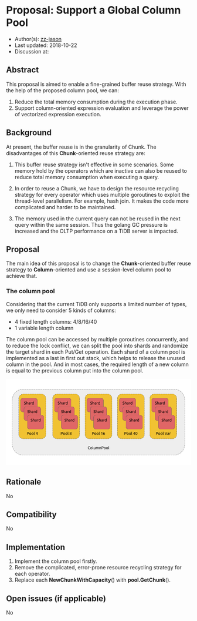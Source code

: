 # Proposal: Support a Global Column Pool

- Author(s):     [zz-jason](https://github.com/zz-jason)
- Last updated:  2018-10-22
- Discussion at:

## Abstract

This proposal is aimed to enable a fine-grained buffer reuse strategy. With the
help of the proposed column pool, we can:

1. Reduce the total memory consumption during the execution phase.
2. Support column-oriented expression evaluation and leverage the power of
   vectorized expression execution.

## Background

At present, the buffer reuse is in the granularity of Chunk. The disadvantages
of this **Chunk**-oriented reuse strategy are:

1. This buffer reuse strategy isn't effective in some scenarios. Some memory
   hold by the operators which are inactive can also be reused to reduce total
   memory consumption when executing a query.

2. In order to reuse a Chunk, we have to design the resource recycling strategy
   for every operator which uses multiple goroutines to exploit the
   thread-level parallelism. For example, hash join. It makes the code more
   complicated and harder to be maintained.

3. The memory used in the current query can not be reused in the next query
   within the same session. Thus the golang GC pressure is increased and the
   OLTP performance on a TiDB server is impacted.

## Proposal

The main idea of this proposal is to change the **Chunk**-oriented buffer reuse
strategy to **Column**-oriented and use a session-level column pool to achieve
that.

### The column pool

Considering that the current TiDB only supports a limited number of types, we
only need to consider 5 kinds of columns:

- 4 fixed length columns: 4/8/16/40
- 1 variable length column

The column pool can be accessed by multiple goroutines concurrently, and to
reduce the lock conflict, we can split the pool into shards and randomize the
target shard in each Put/Get operation. Each shard of a column pool is
implemented as a last in first out stack, which helps to release the unused
column in the pool. And in most cases, the required length of a new column is
equal to the previous column put into the column pool.

![the column pool](./imgs/the-column-pool.png)

## Rationale

No

## Compatibility

No

## Implementation

1. Implement the column pool firstly.
2. Remove the complicated, error-prone resource recycling strategy for each
   operator.
3. Replace each **NewChunkWithCapacity**() with **pool.GetChunk**().

## Open issues (if applicable)

No
